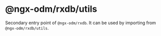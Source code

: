# @ngx-odm/rxdb/utils

Secondary entry point of `@ngx-odm/rxdb`. It can be used by importing from `@ngx-odm/rxdb/utils`.
